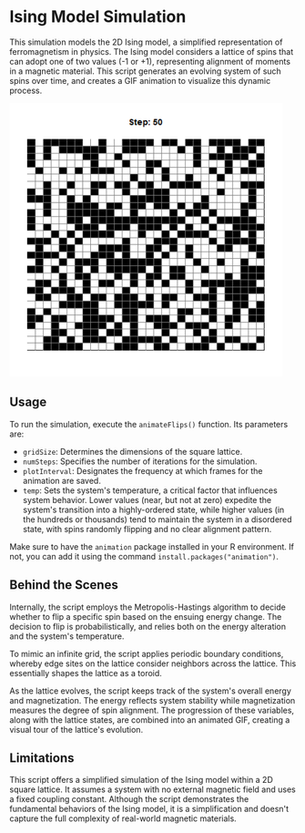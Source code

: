 # Ising Model Simulation

This simulation models the 2D Ising model, a simplified representation of ferromagnetism in physics. The Ising model considers a lattice of spins that can adopt one of two values (-1 or +1), representing alignment of moments in a magnetic material. This script generates an evolving system of such spins over time, and creates a GIF animation to visualize this dynamic process.

<img src="./demo.gif" width="480" height="480" />

## Usage

To run the simulation, execute the `animateFlips()` function. Its parameters are:
  - `gridSize`: Determines the dimensions of the square lattice.
  - `numSteps`: Specifies the number of iterations for the simulation.
  - `plotInterval`: Designates the frequency at which frames for the animation are saved. 
  - `temp`: Sets the system's temperature, a critical factor that influences system behavior. Lower values (near, but not at zero) expedite the system's transition into a highly-ordered state, while higher values (in the hundreds or thousands) tend to maintain the system in a disordered state, with spins randomly flipping and no clear alignment pattern.

Make sure to have the `animation` package installed in your R environment. If not, you can add it using the command `install.packages("animation")`.

## Behind the Scenes

Internally, the script employs the Metropolis-Hastings algorithm to decide whether to flip a specific spin based on the ensuing energy change. The decision to flip is probabilistically, and relies both on the energy alteration and the system's temperature.

To mimic an infinite grid, the script applies periodic boundary conditions, whereby edge sites on the lattice consider neighbors across the lattice. This essentially shapes the lattice as a toroid.

As the lattice evolves, the script keeps track of the system's overall energy and magnetization. The energy reflects system stability while magnetization measures the degree of spin alignment. The progression of these variables, along with the lattice states, are combined into an animated GIF, creating a visual tour of the lattice's evolution.

## Limitations

This script offers a simplified simulation of the Ising model within a 2D square lattice. It assumes a system with no external magnetic field and uses a fixed coupling constant. Although the script demonstrates the fundamental behaviors of the Ising model, it is a simplification and doesn't capture the full complexity of real-world magnetic materials.
